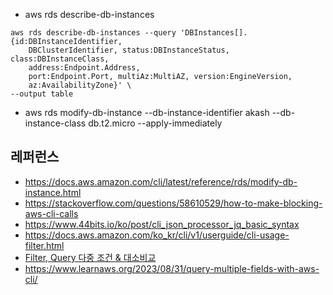 * aws rds describe-db-instances

```
aws rds describe-db-instances --query 'DBInstances[].{id:DBInstanceIdentifier,
    DBClusterIdentifier, status:DBInstanceStatus, class:DBInstanceClass, 
    address:Endpoint.Address, 
    port:Endpoint.Port, multiAz:MultiAZ, version:EngineVersion,  
    az:AvailabilityZone}' \
--output table
```

* aws rds modify-db-instance --db-instance-identifier akash --db-instance-class db.t2.micro --apply-immediately 

## 레퍼런스 ##
* https://docs.aws.amazon.com/cli/latest/reference/rds/modify-db-instance.html
* https://stackoverflow.com/questions/58610529/how-to-make-blocking-aws-cli-calls
* https://www.44bits.io/ko/post/cli_json_processor_jq_basic_syntax
* https://docs.aws.amazon.com/ko_kr/cli/v1/userguide/cli-usage-filter.html
* [Filter, Query 다중 조건 & 대소비교](https://cloudest.oopy.io/posting/058)
* https://www.learnaws.org/2023/08/31/query-multiple-fields-with-aws-cli/
